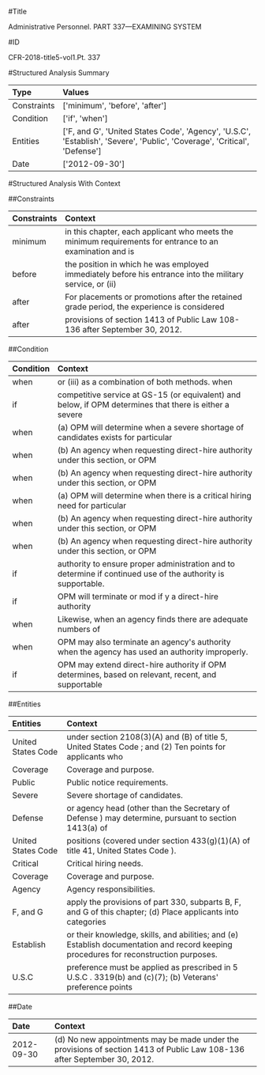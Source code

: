 #Title

Administrative Personnel. PART 337—EXAMINING SYSTEM


#ID

CFR-2018-title5-vol1.Pt. 337


#Structured Analysis Summary

| Type        | Values                                                                                                                    |
|:------------|:--------------------------------------------------------------------------------------------------------------------------|
| Constraints | ['minimum', 'before', 'after']                                                                                            |
| Condition   | ['if', 'when']                                                                                                            |
| Entities    | ['F, and G', 'United States Code', 'Agency', 'U.S.C', 'Establish', 'Severe', 'Public', 'Coverage', 'Critical', 'Defense'] |
| Date        | ['2012-09-30']                                                                                                            |


#Structured Analysis With Context

 


##Constraints

| Constraints   | Context                                                                                                  |
|:--------------|:---------------------------------------------------------------------------------------------------------|
| minimum       | in this chapter, each applicant who meets the minimum requirements for entrance to an examination and is |
| before        | the position in which he was employed immediately before his entrance into the military service, or (ii) |
| after         | For placements or promotions  after the retained grade period, the experience is considered              |
| after         | provisions of section 1413 of Public Law 108-136 after  September 30, 2012.                              |


##Condition

| Condition   | Context                                                                                                       |
|:------------|:--------------------------------------------------------------------------------------------------------------|
| when        | or (iii) as a combination of both methods. when                                                               |
| if          | competitive service at GS-15 (or equivalent) and below, if OPM determines that there is either a severe       |
| when        | (a) OPM will determine  when a severe shortage of candidates exists for particular                            |
| when        | (b) An agency  when  requesting direct-hire authority under this section, or OPM                              |
| when        | (b) An agency  when  requesting direct-hire authority under this section, or OPM                              |
| when        | (a) OPM will determine  when there is a critical hiring need for particular                                   |
| when        | (b) An agency  when  requesting direct-hire authority under this section, or OPM                              |
| when        | (b) An agency  when  requesting direct-hire authority under this section, or OPM                              |
| if          | authority to ensure proper administration and to determine if  continued use of the authority is supportable. |
| if          | OPM will terminate or mod if y a direct-hire authority                                                        |
| when        | Likewise,  when an agency finds there are adequate numbers of                                                 |
| when        | OPM may also terminate an agency's authority  when  the agency has used an authority improperly.              |
| if          | OPM may extend direct-hire authority  if OPM determines, based on relevant, recent, and supportable           |


##Entities

| Entities           | Context                                                                                                                                |
|:-------------------|:---------------------------------------------------------------------------------------------------------------------------------------|
| United States Code | under section 2108(3)(A) and (B) of title 5, United States Code ; and (2) Ten points for applicants who                                |
| Coverage           | Coverage  and purpose.                                                                                                                 |
| Public             | Public  notice requirements.                                                                                                           |
| Severe             | Severe  shortage of candidates.                                                                                                        |
| Defense            | or agency head (other than the Secretary of Defense ) may determine, pursuant to section 1413(a) of                                    |
| United States Code | positions (covered under section 433(g)(1)(A) of title 41, United States Code ).                                                       |
| Critical           | Critical  hiring needs.                                                                                                                |
| Coverage           | Coverage  and purpose.                                                                                                                 |
| Agency             | Agency  responsibilities.                                                                                                              |
| F, and G           | apply the provisions of part 330, subparts B, F, and G of this chapter; (d) Place applicants into categories                           |
| Establish          | or their knowledge, skills, and abilities; and (e) Establish  documentation and record keeping procedures for reconstruction purposes. |
| U.S.C              | preference must be applied as prescribed in 5 U.S.C . 3319(b) and (c)(7); (b) Veterans' preference points                              |


##Date

| Date       | Context                                                                                                                  |
|:-----------|:-------------------------------------------------------------------------------------------------------------------------|
| 2012-09-30 | (d) No new appointments may be made under the provisions of section 1413 of Public Law 108-136 after September 30, 2012. |


